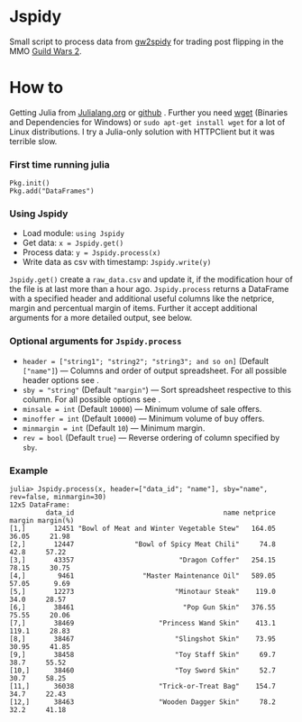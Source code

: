 Jspidy
======

Small script to process data from [gw2spidy](www.gw2spidy.com) for trading post flipping in the MMO [Guild Wars 2](https://www.guildwars2.com/).

# How to

Getting Julia from [Julialang.org](http://julialang.org/downloads/) or [github](https://github.com/JuliaLang/julia) . Further you need [wget](http://gnuwin32.sourceforge.net/packages/wget.htm) (Binaries and Dependencies for Windows) or `sudo apt-get install wget` for a lot of Linux distributions. I try a Julia-only solution with HTTPClient but it was terrible slow.

### First time running julia
```
Pkg.init()
Pkg.add("DataFrames")
```
### Using Jspidy
* Load module: `using Jspidy`
* Get data: `x = Jspidy.get()`
* Process data: `y = Jspidy.process(x)`
* Write data as csv with timestamp: `Jspidy.write(y)`

`Jspidy.get()` create a `raw_data.csv` and update it, if the modification hour of the file is at last more than a hour ago. `Jspidy.process` returns a DataFrame with a specified header and additional useful columns like the netprice, margin and percentual margin of items. Further it accept additional arguments for a more detailed output, see below.

### Optional arguments for `Jspidy.process`
* `header = ["string1"; "string2"; "string3"; and so on]` (Default `["name"]`) — Columns and order of output spreadsheet. For all possible header options see .
* `sby = "string"` (Default `"margin"`) — Sort spreadsheet respective to this column. For all possible options see .
* `minsale = int` (Default `10000`) — Minimum volume of sale offers.
* `minoffer = int` (Default `10000`) — Minimum volume of buy offers.
* `minmargin = int` (Default `10`) — Minimum margin.
* `rev = bool` (Default `true`) — Reverse ordering of column specified by `sby`.

### Example
```
julia> Jspidy.process(x, header=["data_id"; "name"], sby="name", rev=false, minmargin=30)
12x5 DataFrame:
         data_id                                     name netprice margin margin(%)
[1,]       12451 "Bowl of Meat and Winter Vegetable Stew"   164.05  36.05     21.98
[2,]       12447               "Bowl of Spicy Meat Chili"     74.8   42.8     57.22
[3,]       43357                          "Dragon Coffer"   254.15  78.15     30.75
[4,]        9461                 "Master Maintenance Oil"   589.05  57.05      9.69
[5,]       12273                         "Minotaur Steak"    119.0   34.0     28.57
[6,]       38461                           "Pop Gun Skin"   376.55  75.55     20.06
[7,]       38469                     "Princess Wand Skin"    413.1  119.1     28.83
[8,]       38467                         "Slingshot Skin"    73.95  30.95     41.85
[9,]       38458                         "Toy Staff Skin"     69.7   38.7     55.52
[10,]      38460                         "Toy Sword Skin"     52.7   30.7     58.25
[11,]      36038                     "Trick-or-Treat Bag"    154.7   34.7     22.43
[12,]      38463                     "Wooden Dagger Skin"     78.2   32.2     41.18
```

